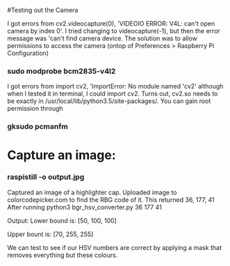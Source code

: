 #Testing out the Camera

I got errors from cv2.videocapture(0), 'VIDEOIO ERROR: V4L: can't open camera by index 0'. I tried changing to videocapture(-1), but then the error message was 'can't find camera device. The solution was to allow permissions to access the camera (ontop of Preferences > Raspberry Pi Configuration)

### sudo modprobe bcm2835-v4l2

I got errors from import cv2, 'ImportError: No module named 'cv2' although when I tested it in terminal, I could import cv2. Turns out, cv2.so needs to be exactly in /usr/local/lib/python3.5/site-packages/. You can gain root permission through 

### gksudo pcmanfm

# Capture an image:

### raspistill -o output.jpg

Captured an image of a highlighter cap.
Uploaded image to colorcodepicker.com to find the RBG code of it. This returned 36, 177, 41
After running python3 bgr_hsv_converter.py 36 177 41

Output:
Lower bound is:
[50, 100, 100]

Upper bount is:
[70, 255, 255]

We can test to see if our HSV numbers are correct by applying a mask that removes everything but these colours.
